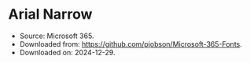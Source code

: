 # Arial Narrow

- Source: Microsoft 365.
- Downloaded from: <https://github.com/pjobson/Microsoft-365-Fonts>.
- Downloaded on: 2024-12-29.
